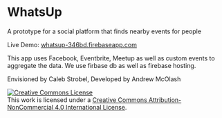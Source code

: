 # WhatsUp
A prototype for a social platform that finds nearby events for people

Live Demo: [whatsup-346bd.firebaseapp.com](whatsup-346bd.firebaseapp.com)

This app uses Facebook, Eventbrite, Meetup as well as custom events to aggregate the data. We use firbase db as well as firebase hosting.

Envisioned by Caleb Strobel, Developed by Andrew McOlash

<a rel="license" href="http://creativecommons.org/licenses/by-nc/4.0/"><img alt="Creative Commons License" style="border-width:0" src="https://i.creativecommons.org/l/by-nc/4.0/88x31.png" /></a><br />This work is licensed under a <a rel="license" href="http://creativecommons.org/licenses/by-nc/4.0/">Creative Commons Attribution-NonCommercial 4.0 International License</a>.
